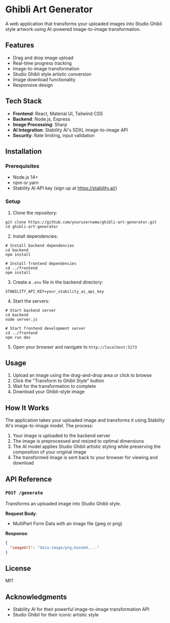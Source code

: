 # Ghibli Art Generator

A web application that transforms your uploaded images into Studio Ghibli style artwork using AI-powered image-to-image transformation.

## Features

- Drag and drop image upload
- Real-time progress tracking
- Image-to-image transformation
- Studio Ghibli style artistic conversion
- Image download functionality
- Responsive design

## Tech Stack

- **Frontend**: React, Material UI, Tailwind CSS
- **Backend**: Node.js, Express
- **Image Processing**: Sharp
- **AI Integration**: Stability AI's SDXL image-to-image API
- **Security**: Rate limiting, input validation

## Installation

### Prerequisites

- Node.js 14+
- npm or yarn
- Stability AI API key (sign up at https://stability.ai/)

### Setup

1. Clone the repository:
```
git clone https://github.com/yourusername/ghibli-art-generator.git
cd ghibli-art-generator
```

2. Install dependencies:
```
# Install backend dependencies
cd backend
npm install

# Install frontend dependencies
cd ../frontend
npm install
```

3. Create a `.env` file in the backend directory:
```
STABILITY_API_KEY=your_stability_ai_api_key
```

4. Start the servers:
```
# Start backend server
cd backend
node server.js

# Start frontend development server
cd ../frontend
npm run dev
```

5. Open your browser and navigate to `http://localhost:5173`

## Usage

1. Upload an image using the drag-and-drop area or click to browse
2. Click the "Transform to Ghibli Style" button
3. Wait for the transformation to complete
4. Download your Ghibli-style image

## How It Works

The application takes your uploaded image and transforms it using Stability AI's image-to-image model. The process:

1. Your image is uploaded to the backend server
2. The image is preprocessed and resized to optimal dimensions
3. The AI model applies Studio Ghibli artistic styling while preserving the composition of your original image
4. The transformed image is sent back to your browser for viewing and download

## API Reference

### `POST /generate`

Transforms an uploaded image into Studio Ghibli style.

**Request Body**: 
- MultiPart Form Data with an image file (jpeg or png)

**Response**:
```json
{
  "imageUrl": "data:image/png;base64,..."
}
```

## License

MIT

## Acknowledgments

- Stability AI for their powerful image-to-image transformation API
- Studio Ghibli for their iconic artistic style 